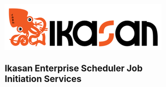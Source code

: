 ![IKASAN](../../../developer/docs/quickstart-images/Ikasan-title-transparent.png)

# Ikasan Enterprise Scheduler Job Initiation Services
